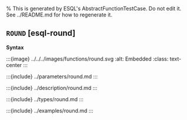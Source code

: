 % This is generated by ESQL's AbstractFunctionTestCase. Do not edit it. See ../README.md for how to regenerate it.

## `ROUND` [esql-round]

**Syntax**

:::{image} ../../../images/functions/round.svg
:alt: Embedded
:class: text-center
:::


:::{include} ../parameters/round.md
:::

:::{include} ../description/round.md
:::

:::{include} ../types/round.md
:::

:::{include} ../examples/round.md
:::
